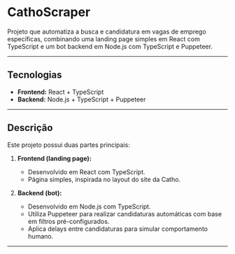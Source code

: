 # CathoScraper

Projeto que automatiza a busca e candidatura em vagas de emprego específicas, combinando uma landing page simples em React com TypeScript e um bot backend em Node.js com TypeScript e Puppeteer.

---

## Tecnologias

- **Frontend:** React + TypeScript 
- **Backend:** Node.js + TypeScript + Puppeteer  

---

## Descrição

Este projeto possui duas partes principais:

1. **Frontend (landing page):**  
   - Desenvolvido em React com TypeScript.  
   - Página simples, inspirada no layout do site da Catho.

2. **Backend (bot):**  
   - Desenvolvido em Node.js com TypeScript.  
   - Utiliza Puppeteer para realizar candidaturas automáticas com base em filtros pré-configurados.  
   - Aplica delays entre candidaturas para simular comportamento humano.

---

